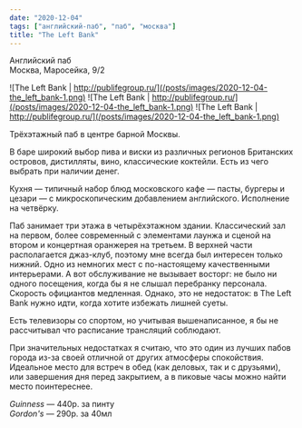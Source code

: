 ```yaml
---
date: "2020-12-04"
tags: ["английский-паб", "паб", "москва"]
title: "The Left Bank"
---
```


Английский паб\
Москва, Маросейка, 9/2

![The Left Bank | http://publifegroup.ru/](/posts/images/2020-12-04-the_left_bank-1.png)
![The Left Bank | http://publifegroup.ru/](/posts/images/2020-12-04-the_left_bank-1.png)
![The Left Bank | http://publifegroup.ru/](/posts/images/2020-12-04-the_left_bank-1.png)


Трёхэтажный паб в центре барной Москвы.

<!--more-->

В баре широкий выбор пива и виски из различных регионов Британских островов, дистилляты, вино, классические коктейли. Есть из чего выбрать при наличии денег.

Кухня — типичный набор блюд московского кафе — пасты, бургеры и цезари — с микроскопическим добавлением английского. Исполнение на четвёрку.

Паб занимает три этажа в четырёхэтажном здании. Классический зал на первом, более современный с элементами лаунжа и сценой на втором и концертная оранжерея на третьем. В верхней части располагается джаз-клуб, поэтому мне всегда был интересен только нижний. Одно из немногих мест с по-настоящему качественными интерьерами. А вот обслуживание не вызывает восторг: не было ни одного посещения, когда бы я не слышал перебранку персонала. Скорость официантов медленная. Однако, это не недостаток: в The Left Bank нужно идти, когда хотите избежать лишней суеты. 

Есть телевизоры со спортом, но учитывая вышенаписанное, я бы не рассчитывал что расписание трансляций соблюдают.

При значительных недостатках я считаю, что это один из лучших пабов города из-за своей отличной от других атмосферы спокойствия. Идеальное место для встреч в обед (как деловых, так и с друзьями), или завершения дня перед закрытием, а в пиковые часы можно найти место поинтереснее.


_Guinness_ — 440р. за пинту\
_Gordon's_ — 290р. за 40мл